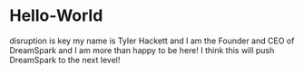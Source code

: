 # Hello-World
disruption is key
my name is Tyler Hackett and I am the Founder and CEO of DreamSpark and I am more than happy to be here!
I think this will push DreamSpark to the next level!
